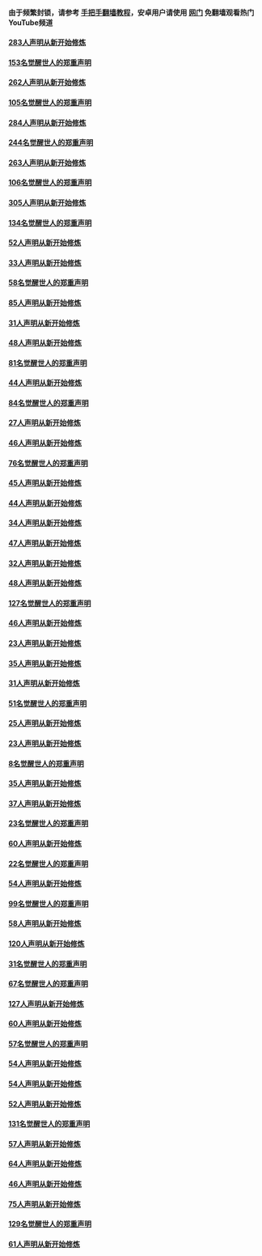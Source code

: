#### 由于频繁封锁，请参考 [手把手翻墙教程](https://github.com/gfw-breaker/guides/wiki/)，安卓用户请使用 [网门](https://github.com/gfw-breaker/nogfw/blob/master/dl.md?t=04171501) 免翻墙观看热门YouTube频道 

#### [283人声明从新开始修炼](../pages/91/423296.md?t=04171501) 

#### [153名觉醒世人的郑重声明](../pages/91/423295.md?t=04171501) 

#### [262人声明从新开始修炼](../pages/91/423004.md?t=04171501) 

#### [105名觉醒世人的郑重声明](../pages/91/423003.md?t=04171501) 

#### [284人声明从新开始修炼](../pages/91/422707.md?t=04171501) 

#### [244名觉醒世人的郑重声明](../pages/91/422706.md?t=04171501) 

#### [263人声明从新开始修炼](../pages/91/422553.md?t=04171501) 

#### [106名觉醒世人的郑重声明](../pages/91/422552.md?t=04171501) 

#### [305人声明从新开始修炼](../pages/91/422153.md?t=04171501) 

#### [134名觉醒世人的郑重声明](../pages/91/422152.md?t=04171501) 

#### [52人声明从新开始修炼](../pages/91/421846.md?t=04171501) 

#### [33人声明从新开始修炼](../pages/91/421804.md?t=04171501) 

#### [58名觉醒世人的郑重声明](../pages/91/421845.md?t=04171501) 

#### [85人声明从新开始修炼](../pages/91/421769.md?t=04171501) 

#### [31人声明从新开始修炼](../pages/91/421763.md?t=04171501) 

#### [48人声明从新开始修炼](../pages/91/421605.md?t=04171501) 

#### [81名觉醒世人的郑重声明](../pages/91/421656.md?t=04171501) 

#### [44人声明从新开始修炼](../pages/91/421544.md?t=04171501) 

#### [84名觉醒世人的郑重声明](../pages/91/421543.md?t=04171501) 

#### [27人声明从新开始修炼](../pages/91/421465.md?t=04171501) 

#### [46人声明从新开始修炼](../pages/91/421454.md?t=04171501) 

#### [76名觉醒世人的郑重声明](../pages/91/421453.md?t=04171501) 

#### [45人声明从新开始修炼](../pages/91/421452.md?t=04171501) 

#### [44人声明从新开始修炼](../pages/91/421422.md?t=04171501) 

#### [34人声明从新开始修炼](../pages/91/421322.md?t=04171501) 

#### [47人声明从新开始修炼](../pages/91/421264.md?t=04171501) 

#### [32人声明从新开始修炼](../pages/91/421225.md?t=04171501) 

#### [48人声明从新开始修炼](../pages/91/421202.md?t=04171501) 

#### [127名觉醒世人的郑重声明](../pages/91/421224.md?t=04171501) 

#### [46人声明从新开始修炼](../pages/91/421203.md?t=04171501) 

#### [23人声明从新开始修炼](../pages/91/421138.md?t=04171501) 

#### [35人声明从新开始修炼](../pages/91/421122.md?t=04171501) 

#### [31人声明从新开始修炼](../pages/91/421081.md?t=04171501) 

#### [51名觉醒世人的郑重声明](../pages/91/421080.md?t=04171501) 

#### [25人声明从新开始修炼](../pages/91/421020.md?t=04171501) 

#### [23人声明从新开始修炼](../pages/91/420884.md?t=04171501) 

#### [8名觉醒世人的郑重声明](../pages/91/420883.md?t=04171501) 

#### [35人声明从新开始修炼](../pages/91/420809.md?t=04171501) 

#### [37人声明从新开始修炼](../pages/91/420766.md?t=04171501) 

#### [23名觉醒世人的郑重声明](../pages/91/420765.md?t=04171501) 

#### [60人声明从新开始修炼](../pages/91/420727.md?t=04171501) 

#### [22名觉醒世人的郑重声明](../pages/91/420726.md?t=04171501) 

#### [54人声明从新开始修炼](../pages/91/420529.md?t=04171501) 

#### [99名觉醒世人的郑重声明](../pages/91/420528.md?t=04171501) 

#### [58人声明从新开始修炼](../pages/91/420198.md?t=04171501) 

#### [120人声明从新开始修炼](../pages/91/420141.md?t=04171501) 

#### [31名觉醒世人的郑重声明](../pages/91/420197.md?t=04171501) 

#### [67名觉醒世人的郑重声明](../pages/91/420140.md?t=04171501) 

#### [127人声明从新开始修炼](../pages/91/420082.md?t=04171501) 

#### [60人声明从新开始修炼](../pages/91/420081.md?t=04171501) 

#### [57名觉醒世人的郑重声明](../pages/91/420080.md?t=04171501) 

#### [54人声明从新开始修炼](../pages/91/419533.md?t=04171501) 

#### [54人声明从新开始修炼](../pages/91/419532.md?t=04171501) 

#### [52人声明从新开始修炼](../pages/91/419531.md?t=04171501) 

#### [131名觉醒世人的郑重声明](../pages/91/419530.md?t=04171501) 

#### [57人声明从新开始修炼](../pages/91/419430.md?t=04171501) 

#### [64人声明从新开始修炼](../pages/91/419429.md?t=04171501) 

#### [46人声明从新开始修炼](../pages/91/419428.md?t=04171501) 

#### [75人声明从新开始修炼](../pages/91/419427.md?t=04171501) 

#### [129名觉醒世人的郑重声明](../pages/91/419426.md?t=04171501) 

#### [61人声明从新开始修炼](../pages/91/419198.md?t=04171501) 

